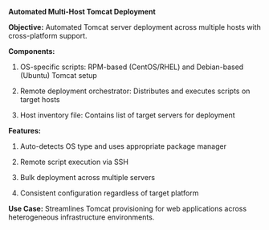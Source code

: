 **Automated Multi-Host Tomcat Deployment**

**Objective:** Automated Tomcat server deployment across multiple hosts with cross-platform support.

**Components:**

1. OS-specific scripts: RPM-based (CentOS/RHEL) and Debian-based (Ubuntu) Tomcat setup

2. Remote deployment orchestrator: Distributes and executes scripts on target hosts

3. Host inventory file: Contains list of target servers for deployment

**Features:**

1. Auto-detects OS type and uses appropriate package manager

2. Remote script execution via SSH

3. Bulk deployment across multiple servers

4. Consistent configuration regardless of target platform

**Use Case:** Streamlines Tomcat provisioning for web applications across heterogeneous infrastructure environments.


